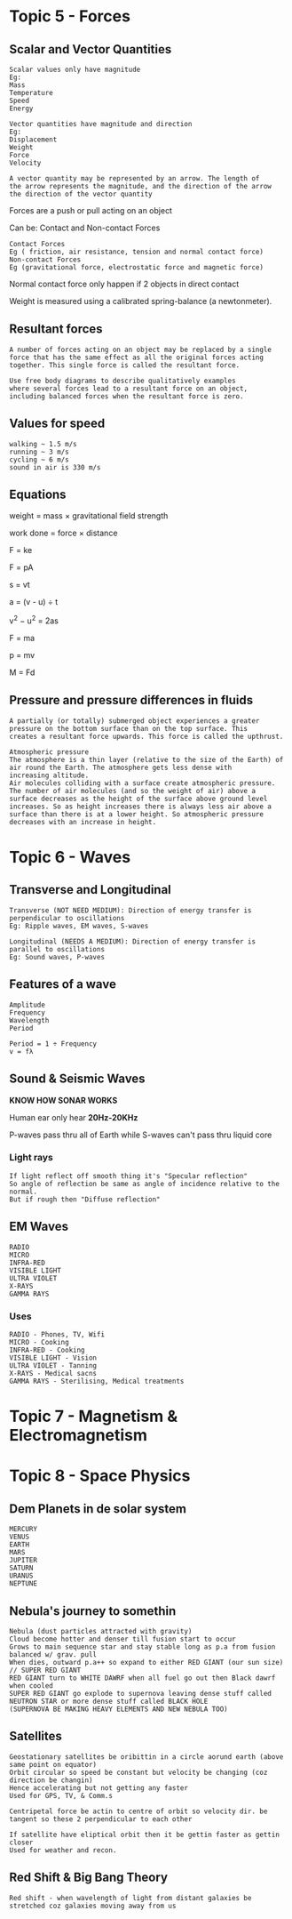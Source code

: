 # Topic 5 - Forces

## Scalar and Vector Quantities
```
Scalar values only have magnitude
Eg:
Mass
Temperature
Speed
Energy

Vector quantities have magnitude and direction
Eg:
Displacement
Weight
Force
Velocity

A vector quantity may be represented by an arrow. The length of
the arrow represents the magnitude, and the direction of the arrow
the direction of the vector quantity
```

Forces are a push or pull acting on an object

Can be: Contact and Non-contact Forces

```
Contact Forces
Eg ( friction, air resistance, tension and normal contact force)
Non-contact Forces
Eg (gravitational force, electrostatic force and magnetic force)
```

Normal contact force only happen if 2 objects in direct contact

Weight is measured using a calibrated spring-balance (a newtonmeter).

## Resultant forces
```
A number of forces acting on an object may be replaced by a single
force that has the same effect as all the original forces acting
together. This single force is called the resultant force.

Use free body diagrams to describe qualitatively examples
where several forces lead to a resultant force on an object,
including balanced forces when the resultant force is zero.
```

## Values for speed
```
walking ̴ 1.5 m/s
running ̴ 3 m/s
cycling ̴ 6 m/s
sound in air is 330 m/s
```

## Equations

weight  = mass  × gravitational field strength

work done = force × distance

F = ke

F = pA

s = vt

a = (v - u) ÷ t

v<sup>2</sup> −  u<sup>2</sup> = 2as

F = ma

p = mv

M = Fd


## Pressure and pressure differences in fluids
```
A partially (or totally) submerged object experiences a greater
pressure on the bottom surface than on the top surface. This
creates a resultant force upwards. This force is called the upthrust.

Atmospheric pressure
The atmosphere is a thin layer (relative to the size of the Earth) of
air round the Earth. The atmosphere gets less dense with
increasing altitude.
Air molecules colliding with a surface create atmospheric pressure.
The number of air molecules (and so the weight of air) above a
surface decreases as the height of the surface above ground level
increases. So as height increases there is always less air above a
surface than there is at a lower height. So atmospheric pressure
decreases with an increase in height.
```

# Topic 6 - Waves

## Transverse and Longitudinal
```
Transverse (NOT NEED MEDIUM): Direction of energy transfer is perpendicular to oscillations
Eg: Ripple waves, EM waves, S-waves

Longitudinal (NEEDS A MEDIUM): Direction of energy transfer is parallel to oscillations
Eg: Sound waves, P-waves
```

## Features of a wave
```
Amplitude
Frequency
Wavelength
Period

Period = 1 ÷ Frequency
v = fλ
```

## Sound & Seismic Waves

**KNOW HOW SONAR WORKS**

Human ear only hear **20Hz-20KHz**

P-waves pass thru all of Earth while S-waves can't pass thru liquid core

### Light rays
```
If light reflect off smooth thing it's "Specular reflection"
So angle of reflection be same as angle of incidence relative to the normal.
But if rough then "Diffuse reflection"
```

## EM Waves

```
RADIO
MICRO
INFRA-RED
VISIBLE LIGHT
ULTRA VIOLET
X-RAYS
GAMMA RAYS
```

### Uses
```
RADIO - Phones, TV, Wifi
MICRO - Cooking
INFRA-RED - Cooking
VISIBLE LIGHT - Vision
ULTRA VIOLET - Tanning
X-RAYS - Medical sacns
GAMMA RAYS - Sterilising, Medical treatments
```

# Topic 7 - Magnetism & Electromagnetism

# Topic 8 - Space Physics

## Dem Planets in de solar system
```
MERCURY
VENUS
EARTH
MARS
JUPITER
SATURN
URANUS
NEPTUNE
```

## Nebula's journey to somethin
```
Nebula (dust particles attracted with gravity)
Cloud become hotter and denser till fusion start to occur
Grows to main sequence star and stay stable long as p.a from fusion balanced w/ grav. pull
When dies, outward p.a++ so expand to either RED GIANT (our sun size) // SUPER RED GIANT
RED GIANT turn to WHITE DAWRF when all fuel go out then Black dawrf when cooled
SUPER RED GIANT go explode to supernova leaving dense stuff called NEUTRON STAR or more dense stuff called BLACK HOLE
(SUPERNOVA BE MAKING HEAVY ELEMENTS AND NEW NEBULA TOO)
```

## Satellites
```
Geostationary satellites be oribittin in a circle aorund earth (above same point on equator)
Orbit circular so speed be constant but velocity be changing (coz direction be changin)
Hence accelerating but not getting any faster
Used for GPS, TV, & Comm.s

Centripetal force be actin to centre of orbit so velocity dir. be  tangent so these 2 perpendicular to each other

If satellite have eliptical orbit then it be gettin faster as gettin closer
Used for weather and recon.
```

## Red Shift & Big Bang Theory
```
Red shift - when wavelength of light from distant galaxies be stretched coz galaxies moving away from us

```
